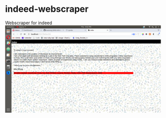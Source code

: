 # indeed-webscraper
Webscraper for indeed
![Screenshot](https://raw.githubusercontent.com/mwissig/indeed-webscraper/master/public/images/Screenshot%20from%202018-08-09%2017-52-27.png?token=AjT9uTeR2eSEP5HskOumOVKOatagg7wwks5bdfMrwA%3D%3D)
